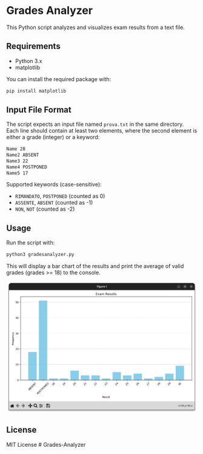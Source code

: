 # Grades Analyzer
This Python script analyzes and visualizes exam results from a text file.

## Requirements
- Python 3.x
- matplotlib

You can install the required package with:
```bash
pip install matplotlib
```

## Input File Format
The script expects an input file named `prova.txt` in the same directory. Each line should contain at least two elements, where the second element is either a grade (integer) or a keyword:

```
Name 28
Name2 ABSENT
Name3 22
Name4 POSTPONED
Name5 17
```

Supported keywords (case-sensitive):
- `RIMANDATO`, `POSTPONED` (counted as 0)
- `ASSENTE`, `ABSENT` (counted as -1)
- `NON`, `NOT` (counted as -2)

## Usage
Run the script with:
```bash
python3 gradesanalyzer.py
```

This will display a bar chart of the results and print the average of valid grades (grades >= 18) to the console.

![Grades Analyzer Screenshot](image.png)

## License
MIT License # Grades-Analyzer
